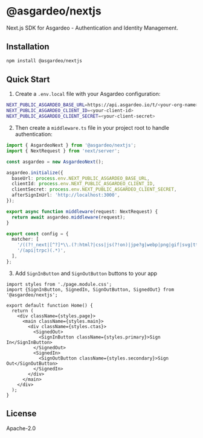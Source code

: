 # @asgardeo/nextjs

Next.js SDK for Asgardeo - Authentication and Identity Management.

## Installation

```bash
npm install @asgardeo/nextjs
```

## Quick Start

1. Create a `.env.local` file with your Asgardeo configuration:

```bash
NEXT_PUBLIC_ASGARDEO_BASE_URL=https://api.asgardeo.io/t/<your-org-name>
NEXT_PUBLIC_ASGARDEO_CLIENT_ID=<your-client-id>
NEXT_PUBLIC_ASGARDEO_CLIENT_SECRET=<your-client-secret>
```

2. Then create a `middleware.ts` file in your project root to handle authentication:

```typescript
import { AsgardeoNext } from '@asgardeo/nextjs';
import { NextRequest } from 'next/server';

const asgardeo = new AsgardeoNext();

asgardeo.initialize({
  baseUrl: process.env.NEXT_PUBLIC_ASGARDEO_BASE_URL,
  clientId: process.env.NEXT_PUBLIC_ASGARDEO_CLIENT_ID,
  clientSecret: process.env.NEXT_PUBLIC_ASGARDEO_CLIENT_SECRET,
  afterSignInUrl: 'http://localhost:3000',
});

export async function middleware(request: NextRequest) {
  return await asgardeo.middleware(request);
}

export const config = {
  matcher: [
    '/((?!_next|[^?]*\\.(?:html?|css|js(?!on)|jpe?g|webp|png|gif|svg|ttf|woff2?|ico|csv|docx?|xlsx?|zip|webmanifest)).*)',
    '/(api|trpc)(.*)',
  ],
};
```

3. Add `SignInButton` and `SignOutButton` buttons to your app

```tsx
import styles from './page.module.css';
import {SignInButton, SignedIn, SignOutButton, SignedOut} from '@asgardeo/nextjs';

export default function Home() {
  return (
    <div className={styles.page}>
      <main className={styles.main}>
        <div className={styles.ctas}>
          <SignedOut>
            <SignInButton className={styles.primary}>Sign In</SignInButton>
          </SignedOut>
          <SignedIn>
            <SignOutButton className={styles.secondary}>Sign Out</SignOutButton>
          </SignedIn>
        </div>
      </main>
    </div>
  );
}
```

## License

Apache-2.0
